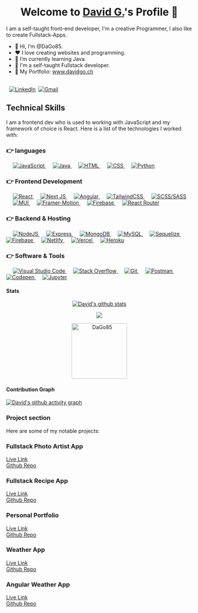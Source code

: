 <p align="center">
  <h1 align="center">Welcome to <a href="https://github.com/DaGo85">David G.</a>'s Profile 👋</h1>
</p>

<p>I am a self-taught front-end developer, I'm a creative Programmer, I also like to create Fullstack-Apps.</p>

<ul>
  <li>👋 Hi, I’m @DaGo85.</li>
  <li>❤️ I love creating websites and programming.</li>
  <li>🌱 I’m currently learning Java.</li>
  <li>💼 I'm a self-taught Fullstack developer.</li>
  <li>🧐 My Portfolio: <a href="https://www.davidgo.ch">www.davidgo.ch</a></li>
</ul>

<br>
&nbsp;
<a href="https://www.linkedin.com/in/david-g-9809a6217/"><img src="https://img.shields.io/badge/linkedin-%230077B5.svg?&style=for-the-badge&logo=linkedin&logoColor=white" alt="LinkedIn" /></a>&nbsp;
<a href="mailto:davegoergens@gmail.com?subject=Hallo%David"><img src="https://img.shields.io/badge/gmail-%23D14836.svg?&style=for-the-badge&logo=gmail&logoColor=white" alt="Gmail"/></a>&nbsp;
<!--<a href="https://davidgoergens.github.io/"><img alt="Portfolio" src="https://img.shields.io/website?style=for-the-badge&up_message=portfolio&url=https%3A%2F%2Fkkvanonymous.github.io%2F"></a>-->
</p>

## Technical Skills

I am a frontend dev who is used to working with JavaScript and my framework of choice is React. Here is a list of the technologies I worked with:

### 👉 languages

<p align="left"> 
   &emsp;
  <a href="https://developer.mozilla.org/en-US/docs/Web/JavaScript" target="_blank"> 
     <img alt="JavaScript" src="https://img.shields.io/badge/javascript-%23323330.svg?style=for-the-badge&logo=javascript&logoColor=%23F7DF1E">
   </a>
  &emsp;
  <a href="https://www.typescriptlang.org/" target="_blank"> 
    <img alt="Java" src="https://img.shields.io/badge/typescript-%23007ACC.svg?style=for-the-badge&logo=typescript&logoColor=white">
  </a>
    &emsp; 
  <a href="https://www.w3.org/html/" target="_blank"> 
   <img alt="HTML" src="https://img.shields.io/badge/html5-%23E34F26.svg?style=for-the-badge&logo=html5&logoColor=white">
  </a>   
  &emsp;
  <a href="https://www.w3schools.com/css/" target="_blank">
    <img alt="CSS" src="https://img.shields.io/badge/css3-%231572B6.svg?style=for-the-badge&logo=css3&logoColor=white">
  </a> 
  &emsp;
   <a href="https://www.python.org" target="_blank">
    <img alt="Python" src="https://img.shields.io/badge/python-3670A0?style=for-the-badge&logo=python&logoColor=ffdd54">
  </a>
</p>

### 👉 Frontend Development

<p align="left">
  &emsp;
  <a href="https://beta.reactjs.org/" target="_blank">
    <img alt="React" src="https://img.shields.io/badge/react-%2320232a.svg?style=for-the-badge&logo=react&logoColor=%2361DAFB"/>
  </a>
  &emsp;
  <a href="https://nextjs.org/" target="_blank">
    <img alt="Next JS" src="https://img.shields.io/badge/Next-black?style=for-the-badge&logo=next.js&logoColor=white"/>
  </a>
  &emsp;
  <a href="https://angular.io/" target="_blank">
    <img alt="Angular" src="https://img.shields.io/badge/angular-%23DD0031.svg?style=for-the-badge&logo=angular&logoColor=white"/>
  </a>
  &emsp;
  <a href="https://tailwindcss.com/" target="_blank">
    <img alt="TailwindCSS" src="https://img.shields.io/badge/tailwindcss-%2338B2AC.svg?style=for-the-badge&logo=tailwind-css&logoColor=white"/>
  </a>
  &emsp;
  <a href="https://sass-lang.com/" target="_blank">
    <img alt="SCSS/SASS" src="https://img.shields.io/badge/SASS-hotpink.svg?style=for-the-badge&logo=SASS&logoColor=white"/>
  </a>
  &emsp;
  <a href="https://mui.com/" target="_blank">
    <img alt="MUI" src="https://img.shields.io/badge/MUI-%230081CB.svg?style=for-the-badge&logo=mui&logoColor=white"/>
  </a>
  &emsp;
  <a href="https://www.framer.com/motion/" target="_blank">
    <img alt="Framer-Motion" src="https://img.shields.io/badge/Framer-black?style=for-the-badge&logo=framer&logoColor=blue"/>
  </a>
  &emsp;
  <a href="https://firebase.google.com/" target="_blank">
    <img alt="Firebase" src ="https://img.shields.io/badge/firebase-%23039BE5.svg?style=for-the-badge&logo=firebase">
  </a>  
  &emsp;
  <a href="https://reactrouter.com/" target="_blank">
    <img alt="React Router" src="https://img.shields.io/badge/React_Router-CA4245?style=for-the-badge&logo=react-router&logoColor=white"/>
  </a>  
</p>

### 👉 Backend & Hosting

<p align="left">
  &emsp;
  <a href="https://nodejs.org/en/" target="_blank">
    <img alt="NodeJS" src="https://img.shields.io/badge/node.js-6DA55F?style=for-the-badge&logo=node.js&logoColor=white">
  </a>
  &emsp;
  <a href="https://expressjs.com/de/" target="_blank">
    <img alt="Express" src="https://img.shields.io/badge/express.js-%23404d59.svg?style=for-the-badge&logo=express&logoColor=%2361DAFB">
  </a>
  &emsp;
  <a href="https://www.mongodb.com/" target="_blank">
    <img alt="MongoDB" src="https://img.shields.io/badge/MongoDB-%234ea94b.svg?style=for-the-badge&logo=mongodb&logoColor=white">
  </a>
  &emsp;
  <a href="https://www.mysql.com/" target="_blank">
    <img alt="MySQL" src="https://img.shields.io/badge/mysql-%2300f.svg?style=for-the-badge&logo=mysql&logoColor=white">
  </a>
  &emsp;
  <a href="https://sequelize.org/" target="_blank">
    <img alt="Sequelize" src="https://img.shields.io/badge/Sequelize-52B0E7?style=for-the-badge&logo=Sequelize&logoColor=white">
  </a>
  &emsp;
  <a href="https://firebase.google.com/" target="_blank">
    <img alt="Firebase" src ="https://img.shields.io/badge/Firebase-039BE5?style=for-the-badge&logo=Firebase&logoColor=white">
  </a>
  &emsp;
  <a href="https://www.netlify.com/" target="_blank">
    <img alt="Netlify" src="https://img.shields.io/badge/netlify-%23000000.svg?style=for-the-badge&logo=netlify&logoColor=#00C7B7">
  </a>
  &emsp;
  <a href="https://vercel.com/" target="_blank">
    <img alt="Vercel" src="https://img.shields.io/badge/vercel-%23000000.svg?style=for-the-badge&logo=vercel&logoColor=white">
  </a>  
  &emsp;
  <a href="https://www.heroku.com/" target="_blank">
    <img alt="Heroku" src="https://img.shields.io/badge/heroku-%23430098.svg?style=for-the-badge&logo=heroku&logoColor=white">
  </a> 
</p>

### 👉 Software & Tools

<p>
   &emsp;
  <a href="https://code.visualstudio.com/" target="_blank">
    <img alt="Visual Studio Code" src="https://img.shields.io/badge/Visual%20Studio%20Code-0078d7.svg?style=for-the-badge&logo=visual-studio-code&logoColor=white">
  </a>
    &emsp;
  <a href="https://stackoverflow.com/" target="_blank">
    <img alt="Stack Overflow" src="https://img.shields.io/badge/-Stackoverflow-FE7A16?style=for-the-badge&logo=stack-overflow&logoColor=white">
  </a>
   &emsp;
  <a href="https://git-scm.com/" target="_blank">
    <img alt="Git" src="https://img.shields.io/badge/git-%23F05033.svg?style=for-the-badge&logo=git&logoColor=white">
  </a> 
  &emsp;
  <a href="https://www.postman.com/" target="_blank">
    <img alt="Postman" src="https://img.shields.io/badge/Postman-FF6C37?style=for-the-badge&logo=postman&logoColor=white">
  </a>
  &emsp;
  <a href="https://codepen.io/" target="_blank">
    <img alt="Codepen" src="https://img.shields.io/badge/Codepen-000000?style=for-the-badge&logo=codepen&logoColor=white">
  </a> 
  &emsp;
  <a href="https://jupyter.org/" target="_blank">
    <img alt="Jupyter" src="https://img.shields.io/badge/jupyter-%23FA0F00.svg?style=for-the-badge&logo=jupyter&logoColor=white">
  </a>   
</p>

#### Stats

<p align="center">
  <a align="center" href="https://github.com/anuraghazra/github-readme-stats">
    <img align="center" src="https://github-readme-stats.anuraghazra1.vercel.app/api?username=DaGo85&show_icons=true&include_all_commits=true&theme=onedark" alt="David's github stats" />
  </a>
</p>
<p align="center">
  <a align="center" href="https://github.com/anuraghazra/github-readme-stats">
    <!-- Change the `github-readme-stats.anuraghazra1.vercel.app` to `github-readme-stats.vercel.app`  -->
    <img align="center" src="https://github-readme-stats.anuraghazra1.vercel.app/api/top-langs/?username=DaGo85&layout=compact&theme=onedark" />
  </a>
</p>
<p align="center">
  <img align="center" height="150em" src="https://github-readme-streak-stats.herokuapp.com/?user=DaGo85&theme=onedark" alt="DaGo85" />
</p>

#### Contribution Graph

[![David's github activity graph](https://activity-graph.herokuapp.com/graph?username=DaGo85&theme=react-dark)](https://github.com/DaGo85/github-readme-activity-graph)

### Project section

<p>Here are some of my notable projects:</p>
<h3>Fullstack Photo Artist App</h3>
<a href="https://www.photo.davidgo.ch">Live Link</a></br>
<a href="https://github.com/DaGo85/mern-photo-artist-app">Github Repo</a>
</br>
<h3>Fullstack Recipe App</h3>
<a href="https://www.foody.davidgo.ch">Live Link</a></br>
<a href="https://github.com/DaGo85/recipe-app">Github Repo</a>
</br>
<h3>Personal Portfolio</h3>
<a href="https://www.davidgo.ch">Live Link</a></br>
<a href="https://github.com/DaGo85/portfolio-v1">Github Repo</a>
</br>
<h3>Weather App</h3>
<a href="https://www.weather.davidgo.ch">Live Link</a></br>
<a href="https://github.com/DaGo85/weather-app">Github Repo</a>
</br>
<h3>Angular Weather App</h3>
<a href="https://www.angular-weather.davidgo.ch">Live Link</a></br>
<a href="https://github.com/DaGo85/angular-weather-app">Github Repo</a>
</br>
